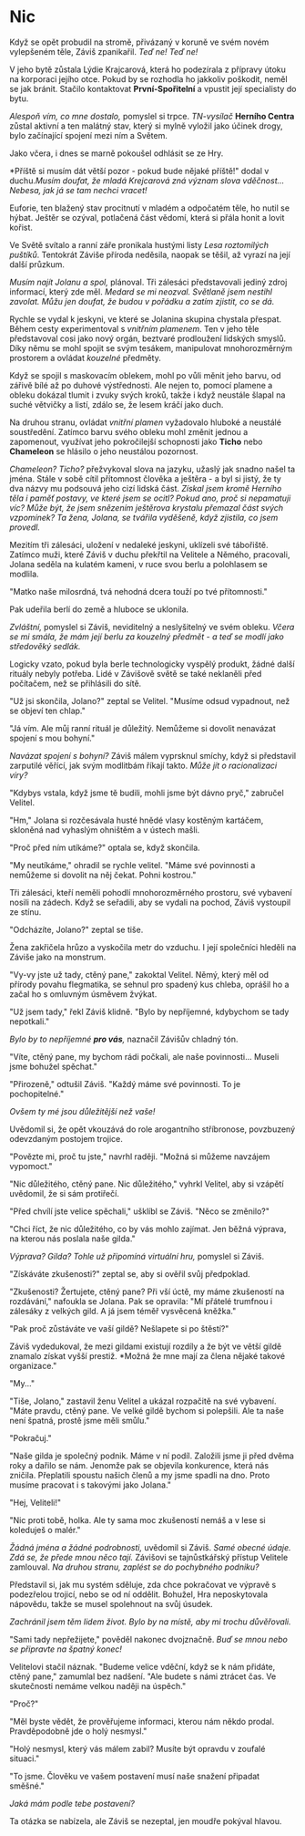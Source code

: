 # Nic

Když se opět probudil na stromě, přivázaný v koruně ve svém novém vylepšeném těle, Záviš zpanikařil. *Teď ne! Teď ne!*

V jeho bytě zůstala Lýdie Krajcarová, která ho podezírala z přípravy útoku na korporaci jejího otce. Pokud by se rozhodla ho jakkoliv poškodit, neměl se jak bránit. Stačilo kontaktovat **První-Spořitelní** a vpustit její specialisty do bytu.

*Alespoň vím, co mne dostalo,* pomyslel si trpce. *TN-vysílač* **Herního Centra** zůstal aktivní a ten malátný stav, který si mylně vyložil jako účinek drogy, bylo začínající spojení mezi ním a Světem.

Jako včera, i dnes se marně pokoušel odhlásit se ze Hry.

*Příště si musím dát větší pozor - pokud bude nějaké příště!" dodal v duchu.*Musím doufat, že mladá Krejcarová zná význam slova vděčnost... Nebesa, jak já se tam nechci vracet!*

Euforie, ten blažený stav procitnutí v mladém a odpočatém těle, ho nutil se hýbat. Ještěr se ozýval, potlačená část vědomí, která si přála honit a lovit kořist.

Ve Světě svítalo a ranní záře pronikala hustými listy *Lesa roztomilých puštíků*. Tentokrát Záviše příroda neděsila, naopak se těšil, až vyrazí na její další průzkum.

*Musím najít Jolanu a spol,* plánoval. Tři zálesáci představovali jediný zdroj informací, který zde měl. *Medard se mi neozval. Světlaně jsem nestihl zavolat. Můžu jen doufat, že budou v pořádku a zatím zjistit, co se dá.*

Rychle se vydal k jeskyni, ve které se Jolanina skupina chystala přespat. Během cesty experimentoval s *vnitřním plamenem*. Ten v jeho těle představoval cosi jako nový orgán, beztvaré prodloužení lidských smyslů. Díky němu se mohl spojit se svým tesákem, manipulovat mnohorozměrným prostorem a ovládat *kouzelné* předměty.

Když se spojil s maskovacím oblekem, mohl po vůli měnit jeho barvu, od zářivě bílé až po duhové výstřednosti. Ale nejen to, pomocí plamene a obleku dokázal tlumit i zvuky svých kroků, takže i když neustále šlapal na suché větvičky a listí, zdálo se, že lesem kráčí jako duch.

Na druhou stranu, ovládat *vnitřní plamen* vyžadovalo hluboké a neustálé soustředění. Zatímco barvu svého obleku mohl změnit jednou a zapomenout, využívat jeho pokročilejší schopnosti jako **Ticho** nebo **Chameleon** se hlásilo o jeho neustálou pozornost.

*Chameleon? Ticho?* přežvykoval slova na jazyku, užaslý jak snadno našel ta jména. Stále v sobě cítil přítomnost člověka a ještěra - a byl si jistý, že ty dva názvy mu podsouvá jeho cizí lidská část. *Získal jsem kromě Herního těla i paměť postavy, ve které jsem se ocitl? Pokud ano, proč si nepamatuji víc? Může být, že jsem snězením ještěrova krystalu přemazal část svých vzpomínek? Ta žena, Jolana, se tvářila vyděšeně, když zjistila, co jsem provedl.*

Mezitím tři zálesáci, uložení v nedaleké jeskyni, uklízeli své tábořiště. Zatímco muži, které Záviš v duchu překřtil na Velitele a Němého, pracovali, Jolana seděla na kulatém kameni, v ruce svou berlu a polohlasem se modlila.

"Matko naše milosrdná, tvá nehodná dcera touží po tvé přítomnosti."

Pak udeřila berlí do země a hluboce se uklonila.

*Zvláštní,* pomyslel si Záviš, neviditelný a neslyšitelný ve svém obleku. *Včera se mi smála, že mám její berlu za kouzelný předmět - a teď se modlí jako středověký sedlák.*

Logicky vzato, pokud byla berle technologicky vyspělý produkt, žádné další rituály nebyly potřeba. Lidé v Závišově světě se také neklaněli před počítačem, než se přihlásili do sítě.

"Už jsi skončila, Jolano?" zeptal se Velitel. "Musíme odsud vypadnout, než se objeví ten chlap."

"Já vím. Ale můj ranní rituál je důležitý. Nemůžeme si dovolit nenavázat spojení s mou bohyní."

*Navázat spojení s bohyní?* Záviš málem vyprsknul smíchy, když si představil zarputilé věřící, jak svým modlitbám říkají takto. *Může jít o racionalizaci víry?*

"Kdybys vstala, když jsme tě budili, mohli jsme být dávno pryč," zabručel Velitel.

"Hm," Jolana si rozčesávala husté hnědé vlasy kostěným kartáčem, skloněná nad vyhaslým ohništěm a v ústech mašli.

"Proč před ním utíkáme?" optala se, když skončila.

"My neutíkáme," ohradil se rychle velitel. "Máme své povinnosti a nemůžeme si dovolit na něj čekat. Pohni kostrou."

Tři zálesáci, kteří neměli pohodlí mnohorozměrného prostoru, své vybavení nosili na zádech. Když se seřadili, aby se vydali na pochod, Záviš vystoupil ze stínu.

"Odcházíte, Jolano?" zeptal se tiše.

Žena zakřičela hrůzo a vyskočila metr do vzduchu. I její společníci hleděli na Záviše jako na monstrum.

"Vy-vy jste už tady, ctěný pane," zakoktal Velitel. Němý, který měl od přírody povahu flegmatika, se sehnul pro spadený kus chleba, oprášil ho a začal ho s omluvným úsměvem žvýkat.

"Už jsem tady," řekl Záviš klidně. "Bylo by nepříjemné, kdybychom se tady nepotkali."

*Bylo by to nepříjemné **pro vás**,* naznačil Závišův chladný tón.

"Víte, ctěný pane, my bychom rádi počkali, ale naše povinnosti... Museli jsme bohužel spěchat."

"Přirozeně," odtušil Záviš. "Každý máme své povinnosti. To je pochopitelné."

*Ovšem ty mé jsou důležitější než vaše!*

Uvědomil si, že opět vkouzává do role arogantního stříbronose, povzbuzený odevzdaným postojem trojice.

"Povězte mi, proč tu jste," navrhl raději. "Možná si můžeme navzájem vypomoct."

"Nic důležitého, ctěný pane. Nic důležitého," vyhrkl Velitel, aby si vzápětí uvědomil, že si sám protiřečí.

"Před chvílí jste velice spěchali," ušklíbl se Záviš. "Něco se změnilo?"

"Chci říct, že nic důležitého, co by vás mohlo zajímat. Jen běžná výprava, na kterou nás poslala naše gilda."

*Výprava? Gilda? Tohle už připomíná virtuální hru,* pomyslel si Záviš.

"Získáváte zkušenosti?" zeptal se, aby si ověřil svůj předpoklad.

"Zkušenosti? Žertujete, ctěný pane? Při vší úctě, my máme zkušeností na rozdávání," nafoukla se Jolana. Pak se opravila: "Mí přátelé trumfnou i zálesáky z velkých gild. A já jsem téměř vysvěcená kněžka."

"Pak proč zůstáváte ve vaší gildě? Nešlapete si po štěstí?"

Záviš vydedukoval, že mezi gildami existují rozdíly a že být ve větší gildě znamalo získat vyšší prestiž. *Možná že mne mají za člena nějaké takové organizace."

"My..."

"Tiše, Jolano," zastavil ženu Velitel a ukázal rozpačitě na své vybavení. "Máte pravdu, ctěný pane. Ve velké gildě bychom si polepšili. Ale ta naše není špatná, prostě jsme měli smůlu."

"Pokračuj."

"Naše gilda je společný podnik. Máme v ní podíl. Založili jsme ji před dvěma roky a dařilo se nám. Jenomže pak se objevila konkurence, která nás zničila. Přeplatili spoustu našich členů a my jsme spadli na dno. Proto musíme pracovat i s takovými jako Jolana."

"Hej, Veliteli!"

"Nic proti tobě, holka. Ale ty sama moc zkušeností nemáš a v lese si koleduješ o malér."

*Žádná jména a žádné podrobnosti,* uvědomil si Záviš. *Samé obecné údaje. Zdá se, že přede mnou něco tají.* Závišovi se tajnůstkářský přístup Velitele zamlouval. *Na druhou stranu, zaplést se do pochybného podniku?*

Představil si, jak mu systém sděluje, zda chce pokračovat ve výpravě s podezřelou trojicí, nebo se od ní oddělit. Bohužel, Hra neposkytovala nápovědu, takže se musel spolehnout na svůj úsudek.

*Zachránil jsem těm lidem život. Bylo by na místě, aby mi trochu důvěřovali.*

"Sami tady nepřežijete," pověděl nakonec dvojznačně. *Buď se mnou nebo se připravte na špatný konec!*

Velitelovi stačil náznak. "Budeme velice vděční, když se k nám přidáte, ctěný pane," zamumlal bez nadšení. "Ale budete s námi ztrácet čas. Ve skutečnosti nemáme velkou naději na úspěch."

"Proč?"

"Měl byste vědět, že prověřujeme informaci, kterou nám někdo prodal. Pravděpodobně jde o holý nesmysl."

"Holý nesmysl, který vás málem zabil? Musíte být opravdu v zoufalé situaci."

"To jsme. Člověku ve vašem postavení musí naše snažení připadat směšné."

*Jaká mám podle tebe postavení?*

Ta otázka se nabízela, ale Záviš se nezeptal, jen moudře pokýval hlavou.
